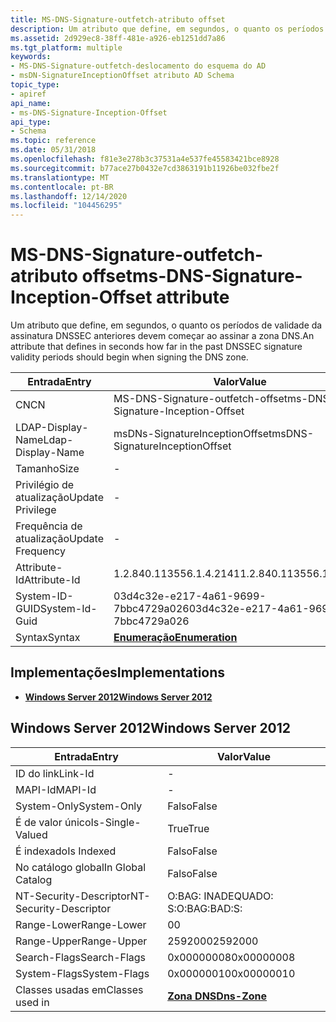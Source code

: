 ```yaml
---
title: MS-DNS-Signature-outfetch-atributo offset
description: Um atributo que define, em segundos, o quanto os períodos de validade da assinatura DNSSEC anteriores devem começar ao assinar a zona DNS.
ms.assetid: 2d929ec8-38ff-481e-a926-eb1251dd7a86
ms.tgt_platform: multiple
keywords:
- MS-DNS-Signature-outfetch-deslocamento do esquema do AD
- msDN-SignatureInceptionOffset atributo AD Schema
topic_type:
- apiref
api_name:
- ms-DNS-Signature-Inception-Offset
api_type:
- Schema
ms.topic: reference
ms.date: 05/31/2018
ms.openlocfilehash: f81e3e278b3c37531a4e537fe45583421bce8928
ms.sourcegitcommit: b77ace27b0432e7cd3863191b11926be032fbe2f
ms.translationtype: MT
ms.contentlocale: pt-BR
ms.lasthandoff: 12/14/2020
ms.locfileid: "104456295"
---
```

# <a name="ms-dns-signature-inception-offset-attribute"></a><span data-ttu-id="d5fb3-105">MS-DNS-Signature-outfetch-atributo offset</span><span class="sxs-lookup"><span data-stu-id="d5fb3-105">ms-DNS-Signature-Inception-Offset attribute</span></span>

<span data-ttu-id="d5fb3-106">Um atributo que define, em segundos, o quanto os períodos de validade da assinatura DNSSEC anteriores devem começar ao assinar a zona DNS.</span><span class="sxs-lookup"><span data-stu-id="d5fb3-106">An attribute that defines in seconds how far in the past DNSSEC signature validity periods should begin when signing the DNS zone.</span></span>



| <span data-ttu-id="d5fb3-107">Entrada</span><span class="sxs-lookup"><span data-stu-id="d5fb3-107">Entry</span></span> | <span data-ttu-id="d5fb3-108">Valor</span><span class="sxs-lookup"><span data-stu-id="d5fb3-108">Value</span></span> |
|-------------------|--------------------------------------|
| <span data-ttu-id="d5fb3-109">CN</span><span class="sxs-lookup"><span data-stu-id="d5fb3-109">CN</span></span>                | <span data-ttu-id="d5fb3-110">MS-DNS-Signature-outfetch-offset</span><span class="sxs-lookup"><span data-stu-id="d5fb3-110">ms-DNS-Signature-Inception-Offset</span></span>    |
| <span data-ttu-id="d5fb3-111">LDAP-Display-Name</span><span class="sxs-lookup"><span data-stu-id="d5fb3-111">Ldap-Display-Name</span></span> | <span data-ttu-id="d5fb3-112">msDNs-SignatureInceptionOffset</span><span class="sxs-lookup"><span data-stu-id="d5fb3-112">msDNS-SignatureInceptionOffset</span></span>       |
| <span data-ttu-id="d5fb3-113">Tamanho</span><span class="sxs-lookup"><span data-stu-id="d5fb3-113">Size</span></span>              | \-                                   |
| <span data-ttu-id="d5fb3-114">Privilégio de atualização</span><span class="sxs-lookup"><span data-stu-id="d5fb3-114">Update Privilege</span></span>  | \-                                   |
| <span data-ttu-id="d5fb3-115">Frequência de atualização</span><span class="sxs-lookup"><span data-stu-id="d5fb3-115">Update Frequency</span></span>  | \-                                   |
| <span data-ttu-id="d5fb3-116">Attribute-Id</span><span class="sxs-lookup"><span data-stu-id="d5fb3-116">Attribute-Id</span></span>      | <span data-ttu-id="d5fb3-117">1.2.840.113556.1.4.2141</span><span class="sxs-lookup"><span data-stu-id="d5fb3-117">1.2.840.113556.1.4.2141</span></span>              |
| <span data-ttu-id="d5fb3-118">System-ID-GUID</span><span class="sxs-lookup"><span data-stu-id="d5fb3-118">System-Id-Guid</span></span>    | <span data-ttu-id="d5fb3-119">03d4c32e-e217-4a61-9699-7bbc4729a026</span><span class="sxs-lookup"><span data-stu-id="d5fb3-119">03d4c32e-e217-4a61-9699-7bbc4729a026</span></span> |
| <span data-ttu-id="d5fb3-120">Syntax</span><span class="sxs-lookup"><span data-stu-id="d5fb3-120">Syntax</span></span>            | [<span data-ttu-id="d5fb3-121">**Enumeração**</span><span class="sxs-lookup"><span data-stu-id="d5fb3-121">**Enumeration**</span></span>](s-enumeration.md) |



## <a name="implementations"></a><span data-ttu-id="d5fb3-122">Implementações</span><span class="sxs-lookup"><span data-stu-id="d5fb3-122">Implementations</span></span>

-   [<span data-ttu-id="d5fb3-123">**Windows Server 2012**</span><span class="sxs-lookup"><span data-stu-id="d5fb3-123">**Windows Server 2012**</span></span>](#windows-server-2012)

## <a name="windows-server-2012"></a><span data-ttu-id="d5fb3-124">Windows Server 2012</span><span class="sxs-lookup"><span data-stu-id="d5fb3-124">Windows Server 2012</span></span>



| <span data-ttu-id="d5fb3-125">Entrada</span><span class="sxs-lookup"><span data-stu-id="d5fb3-125">Entry</span></span> | <span data-ttu-id="d5fb3-126">Valor</span><span class="sxs-lookup"><span data-stu-id="d5fb3-126">Value</span></span> |
|------------------------|------------------------------------------|
| <span data-ttu-id="d5fb3-127">ID do link</span><span class="sxs-lookup"><span data-stu-id="d5fb3-127">Link-Id</span></span>                | \-                                       |
| <span data-ttu-id="d5fb3-128">MAPI-Id</span><span class="sxs-lookup"><span data-stu-id="d5fb3-128">MAPI-Id</span></span>                | \-                                       |
| <span data-ttu-id="d5fb3-129">System-Only</span><span class="sxs-lookup"><span data-stu-id="d5fb3-129">System-Only</span></span>            | <span data-ttu-id="d5fb3-130">Falso</span><span class="sxs-lookup"><span data-stu-id="d5fb3-130">False</span></span>                                    |
| <span data-ttu-id="d5fb3-131">É de valor único</span><span class="sxs-lookup"><span data-stu-id="d5fb3-131">Is-Single-Valued</span></span>       | <span data-ttu-id="d5fb3-132">True</span><span class="sxs-lookup"><span data-stu-id="d5fb3-132">True</span></span>                                     |
| <span data-ttu-id="d5fb3-133">É indexado</span><span class="sxs-lookup"><span data-stu-id="d5fb3-133">Is Indexed</span></span>             | <span data-ttu-id="d5fb3-134">Falso</span><span class="sxs-lookup"><span data-stu-id="d5fb3-134">False</span></span>                                    |
| <span data-ttu-id="d5fb3-135">No catálogo global</span><span class="sxs-lookup"><span data-stu-id="d5fb3-135">In Global Catalog</span></span>      | <span data-ttu-id="d5fb3-136">Falso</span><span class="sxs-lookup"><span data-stu-id="d5fb3-136">False</span></span>                                    |
| <span data-ttu-id="d5fb3-137">NT-Security-Descriptor</span><span class="sxs-lookup"><span data-stu-id="d5fb3-137">NT-Security-Descriptor</span></span> | <span data-ttu-id="d5fb3-138">O:BAG: INADEQUADO: S:</span><span class="sxs-lookup"><span data-stu-id="d5fb3-138">O:BAG:BAD:S:</span></span>                             |
| <span data-ttu-id="d5fb3-139">Range-Lower</span><span class="sxs-lookup"><span data-stu-id="d5fb3-139">Range-Lower</span></span>            | <span data-ttu-id="d5fb3-140">0</span><span class="sxs-lookup"><span data-stu-id="d5fb3-140">0</span></span>                                        |
| <span data-ttu-id="d5fb3-141">Range-Upper</span><span class="sxs-lookup"><span data-stu-id="d5fb3-141">Range-Upper</span></span>            | <span data-ttu-id="d5fb3-142">2592000</span><span class="sxs-lookup"><span data-stu-id="d5fb3-142">2592000</span></span>                                  |
| <span data-ttu-id="d5fb3-143">Search-Flags</span><span class="sxs-lookup"><span data-stu-id="d5fb3-143">Search-Flags</span></span>           | <span data-ttu-id="d5fb3-144">0x00000008</span><span class="sxs-lookup"><span data-stu-id="d5fb3-144">0x00000008</span></span>                               |
| <span data-ttu-id="d5fb3-145">System-Flags</span><span class="sxs-lookup"><span data-stu-id="d5fb3-145">System-Flags</span></span>           | <span data-ttu-id="d5fb3-146">0x00000010</span><span class="sxs-lookup"><span data-stu-id="d5fb3-146">0x00000010</span></span>                               |
| <span data-ttu-id="d5fb3-147">Classes usadas em</span><span class="sxs-lookup"><span data-stu-id="d5fb3-147">Classes used in</span></span>        | [<span data-ttu-id="d5fb3-148">**Zona DNS**</span><span class="sxs-lookup"><span data-stu-id="d5fb3-148">**Dns-Zone**</span></span>](c-dnszone.md)<br/> |



 

 





